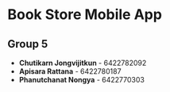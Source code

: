 # Book Store Mobile App

## Group 5
- **Chutikarn Jongvijitkun** - 6422782092
- **Apisara Rattana** - 6422780187
- **Phanutchanat Nongya** - 6422770303